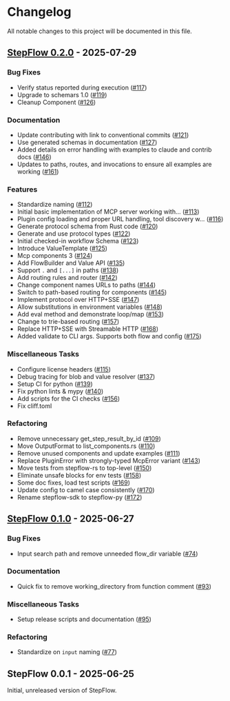 # Changelog

All notable changes to this project will be documented in this file.

## <a id="0.2.0"></a> [StepFlow 0.2.0](https://github.com/riptano/stepflow/releases/tag/stepflow-rs-0.2.0) - 2025-07-29
### Bug Fixes

- Verify status reported during execution ([#117](https://github.com/riptano/stepflow/pull/117))
- Upgrade to schemars 1.0 ([#119](https://github.com/riptano/stepflow/pull/119))
- Cleanup Component ([#126](https://github.com/riptano/stepflow/pull/126))

### Documentation

- Update contributing with link to conventional commits ([#121](https://github.com/riptano/stepflow/pull/121))
- Use generated schemas in documentation ([#127](https://github.com/riptano/stepflow/pull/127))
- Added details on error handling with examples to claude and contrib docs ([#146](https://github.com/riptano/stepflow/pull/146))
- Updates to paths, routes, and invocations to ensure all examples are working ([#161](https://github.com/riptano/stepflow/pull/161))

### Features

- Standardize naming ([#112](https://github.com/riptano/stepflow/pull/112))
- Initial basic implementation of MCP server working with… ([#113](https://github.com/riptano/stepflow/pull/113))
- Plugin config loading and proper URL handling, tool discovery w… ([#116](https://github.com/riptano/stepflow/pull/116))
- Generate protocol schema from Rust code ([#120](https://github.com/riptano/stepflow/pull/120))
- Generate and use protocol types ([#122](https://github.com/riptano/stepflow/pull/122))
- Initial checked-in workflow Schema ([#123](https://github.com/riptano/stepflow/pull/123))
- Introduce ValueTemplate ([#125](https://github.com/riptano/stepflow/pull/125))
- Mcp components 3 ([#124](https://github.com/riptano/stepflow/pull/124))
- Add FlowBuilder and Value API ([#135](https://github.com/riptano/stepflow/pull/135))
- Support `.` and `[...]` in paths ([#138](https://github.com/riptano/stepflow/pull/138))
- Add routing rules and router ([#142](https://github.com/riptano/stepflow/pull/142))
- Change component names URLs to paths ([#144](https://github.com/riptano/stepflow/pull/144))
- Switch to path-based routing for components ([#145](https://github.com/riptano/stepflow/pull/145))
- Implement protocol over HTTP+SSE ([#147](https://github.com/riptano/stepflow/pull/147))
- Allow substitutions in environment variables ([#148](https://github.com/riptano/stepflow/pull/148))
- Add eval method and demonstrate loop/map ([#153](https://github.com/riptano/stepflow/pull/153))
- Change to trie-based routing ([#157](https://github.com/riptano/stepflow/pull/157))
- Replace HTTP+SSE with Streamable HTTP ([#168](https://github.com/riptano/stepflow/pull/168))
- Added validate to CLI args. Supports both flow and config ([#175](https://github.com/riptano/stepflow/pull/175))

### Miscellaneous Tasks

- Configure license headers ([#115](https://github.com/riptano/stepflow/pull/115))
- Debug tracing for blob and value resolver ([#137](https://github.com/riptano/stepflow/pull/137))
- Setup CI for python ([#139](https://github.com/riptano/stepflow/pull/139))
- Fix python lints & mypy ([#140](https://github.com/riptano/stepflow/pull/140))
- Add scripts for the CI checks ([#156](https://github.com/riptano/stepflow/pull/156))
- Fix cliff.toml

### Refactoring

- Remove unnecessary get_step_result_by_id ([#109](https://github.com/riptano/stepflow/pull/109))
- Move OutputFormat to list_components.rs ([#110](https://github.com/riptano/stepflow/pull/110))
- Remove unused components and update examples ([#111](https://github.com/riptano/stepflow/pull/111))
- Replace PluginError with strongly-typed McpError variant ([#143](https://github.com/riptano/stepflow/pull/143))
- Move tests from stepflow-rs to top-level ([#150](https://github.com/riptano/stepflow/pull/150))
- Eliminate unsafe blocks for env tests ([#158](https://github.com/riptano/stepflow/pull/158))
- Some doc fixes, load test scripts ([#169](https://github.com/riptano/stepflow/pull/169))
- Update config to camel case consistently ([#170](https://github.com/riptano/stepflow/pull/170))
- Rename stepflow-sdk to stepflow-py ([#172](https://github.com/riptano/stepflow/pull/172))

## <a id="0.1.0"></a> [StepFlow 0.1.0](https://github.com/riptano/stepflow/releases/tag/stepflow-rs-0.1.0) - 2025-06-27
### Bug Fixes

- Input search path and remove unneeded flow_dir variable ([#74](https://github.com/riptano/stepflow/pull/74))

### Documentation

- Quick fix to remove working_directory from function comment ([#93](https://github.com/riptano/stepflow/pull/93))

### Miscellaneous Tasks

- Setup release scripts and documentation ([#95](https://github.com/riptano/stepflow/pull/95))

### Refactoring

- Standardize on `input` naming ([#77](https://github.com/riptano/stepflow/pull/77))

## <a id="0.0.1"></a> StepFlow 0.0.1 - 2025-06-25
Initial, unreleased version of StepFlow.
